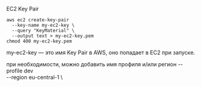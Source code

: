 EC2 Key Pair
```
aws ec2 create-key-pair 
  --key-name my-ec2-key \
  --query "KeyMaterial" \
  --output text > my-ec2-key.pem
chmod 400 my-ec2-key.pem
```
my-ec2-key — это имя Key Pair в AWS, оно попадает в EC2 при запуске.

при необходимости, можно добавить имя профиля и/или регион
  --profile dev \
  --region eu-central-1 \